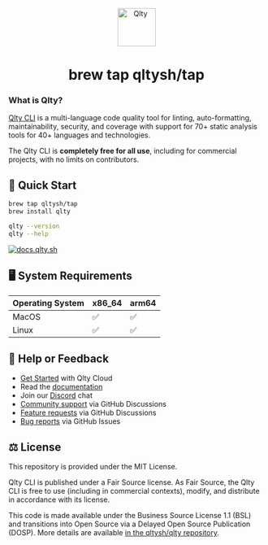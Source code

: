 <p align="center">
  <a href="https://qlty.sh">
    <img alt="Qlty" src="https://cdn.brandfetch.io/idGrC4YgF4/theme/dark/idPHbenxLP.svg?c=1bxid64Mup7aczewSAYMX&t=1734797742010" height="75">
  </a>
</p>

<h1 align="center">brew tap qltysh/tap</h1>

### What is Qlty?

[Qlty CLI](https://github.com/qltysh/qlty) is a multi-language code quality tool for linting, auto-formatting, maintainability, security, and coverage with support for 70+ static analysis tools for 40+ languages and technologies.

The Qlty CLI is **completely free for all use**, including for commercial projects, with no limits on contributors.

## 🚀 Quick Start

```bash
brew tap qltysh/tap
brew install qlty

qlty --version
qlty --help
```

[![docs.qlty.sh](https://img.shields.io/badge/docs-docs.qlty.sh-08b2b7)](https://docs.qlty.sh)

## 🖥️ System Requirements

| Operating System | x86_64 | arm64 | 
|-|-|-|
| MacOS | ✅ | ✅ |
| Linux | ✅ | ✅ |

## 🛟 Help or Feedback

- [Get Started](https://qlty.sh/) with Qlty Cloud
- Read the [documentation](https://docs.qlty.sh)
- Join our [Discord](https://qlty.sh/discord) chat
- [Community support](https://github.com/orgs/qltysh/discussions/categories/q-a) via GitHub Discussions
- [Feature requests](https://github.com/orgs/qltysh/discussions/categories/feedback) via GitHub Discussions
- [Bug reports](https://github.com/qltysh/qlty-action/issues/new/choose) via GitHub Issues


## ⚖️ License

This repository is provided under the MIT License.

Qlty CLI is published under a Fair Source license. As Fair Source, the Qlty CLI is free to use (including in commercial contexts), modify, and distribute in accordance with its license.

This code is made available under the Business Source License 1.1 (BSL) and transitions into Open Source via a Delayed Open Source Publication (DOSP). More details are available [in the qltysh/qlty repository](https://github.com/qltysh/qlty/blob/main/LICENSE.md).
